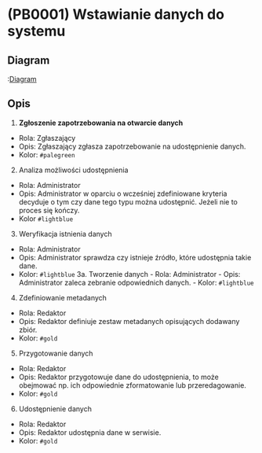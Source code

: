 # (PB0001) Wstawianie danych do systemu
## Diagram
:[Diagram](PB0001.puml)

## Opis
1. **Zgłoszenie zapotrzebowania na otwarcie danych**
  -   Rola: Zgłaszający
  -   Opis: Zgłaszający zgłasza zapotrzebowanie na udostępnienie danych.
  -   Kolor: `#palegreen`
2. Analiza możliwości udostępnienia
  -   Rola: Administrator
  -   Opis: Administrator w oparciu o wcześniej zdefiniowane kryteria decyduje o tym czy dane tego typu można udostępnić. Jeżeli nie to proces się kończy.
  -   Kolor `#lightblue`
3. Weryfikacja istnienia danych
  -   Rola: Administrator 
  -   Opis: Administrator sprawdza czy istnieje źródło, które udostępnia takie dane.
  -   Kolor: `#lightblue`
  3a. Tworzenie danych
    -   Rola: Administrator
    -   Opis: Administrator zaleca zebranie odpowiednich danych.
    -   Kolor: `#lightblue`
4. Zdefiniowanie metadanych
  -   Rola: Redaktor
  -   Opis: Redaktor definiuje zestaw metadanych opisujących dodawany zbiór.
  -   Kolor: `#gold`
5. Przygotowanie danych
  -   Rola: Redaktor
  -   Opis: Redaktor przygotowuje dane do udostępnienia, to może obejmować np. ich odpowiednie zformatowanie lub przeredagowanie.
  -   Kolor: `#gold`
6. Udostępnienie danych
  -   Rola: Redaktor
  -   Opis: Redaktor udostępnia dane w serwisie.
  -   Kolor: `#gold`

